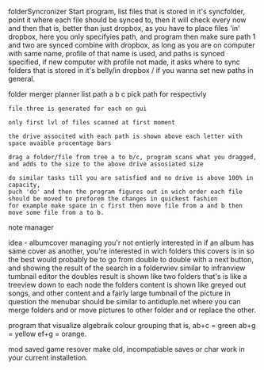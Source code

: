 ﻿folderSyncronizer
	Start program, list files that is stored in it's syncfolder, point it where each file should be synced to, then it will check every now and then
	that is, better than just dropbox, as you have to place files 'in' dropbox, here you only specifyies path, and program then make sure path 1 and two are synced
	combine with dropbox, as long as you are on computer with same name, profile of that name is used, and paths is synced specified, if new computer with profile not made, it asks where to sync folders that is stored in it's belly/in dropbox / if you wanna set new paths in general.



folder merger planner
	list path a b c
	pick path for respectivly

	file three is generated for each on gui

	only first lvl of files scanned at first moment

	the drive associted with each path is shown above each letter with space avaible procentage bars

	drag a folder/file from tree a to b/c, program scans what you dragged, and adds to the size to the above drive assosiated size

	do similar tasks till you are satisfied and no drive is above 100% in capacity,
	puch 'do' and then the program figures out in wich order each file should be moved to preforem the changes in quickest fashion
	for example make space in c first then move file from a and b then move some file from a to b.


note manager


idea - albumcover managing
	you'r not entierly interested in if an album has same cover as another, you're interested in wich folders this covers is in
	so the best would probably be to go from double to double with a next button, and showing the result of the search
	in a folderwiev similar to infranview tumbnail editor
	the doubles result is shown like two folders that's is like a treeview down to each node
	the folders content is shown like greyed out songs, and other content and a fairly large tumbnail of the picture in question
	the menubar should be similar to antiduple.net
	where you can merge folders and or move pictures to other folder and or replace the other.

program that visualize algebraik colour grouping
	that is, ab+c = green ab+g = yellow ef+g = orange.

mod saved game resover
	make old, incompatiable saves or char work in your current installetion.
